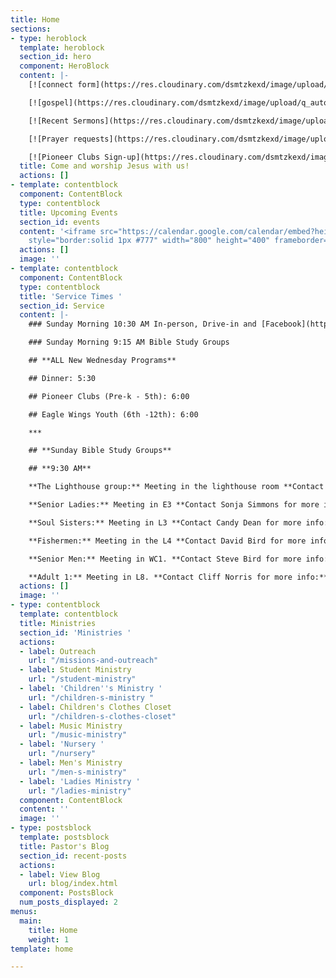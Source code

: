 ```yaml
---
title: Home
sections:
- type: heroblock
  template: heroblock
  section_id: hero
  component: HeroBlock
  content: |-
    [![connect form](https://res.cloudinary.com/dsmtzkexd/image/upload/f_auto,q_auto/v1598372533/DA446331-1DC1-4648-90D1-D3967A2C6F7A.png)](https://forms.gle/651RQkxsmr3C6CMV8)

    [![gospel](https://res.cloudinary.com/dsmtzkexd/image/upload/q_auto:good/v1607537160/IMG_2359.png)](/gospel)

    [![Recent Sermons](https://res.cloudinary.com/dsmtzkexd/image/upload/f_auto,q_auto/v1598372543/DACB6D80-3F77-464C-A131-6D3E28F7BADF.png)](https://www.facebook.com/groups/FBCBronson/)

    [![Prayer requests](https://res.cloudinary.com/dsmtzkexd/image/upload/f_auto,q_auto/v1598372534/EA3605CB-5160-466C-9164-C8644F5E9D7F.png)](https://forms.gle/duinCZesEGRo8xDs9)

    [![Pioneer Clubs Sign-up](https://res.cloudinary.com/dsmtzkexd/image/upload/c_scale,f_auto,w_2048/v1629253852/pionner.jpg)](https://forms.gle/syYxcRhbURTo7QGf8)
  title: Come and worship Jesus with us!
  actions: []
- template: contentblock
  component: ContentBlock
  type: contentblock
  title: Upcoming Events
  section_id: events
  content: '<iframe src="https://calendar.google.com/calendar/embed?height=400&amp;wkst=1&amp;bgcolor=%234285F4&amp;ctz=America%2FNew_York&amp;src=cjEwZTRrM3AzN21hMG81cHJqcmg1aGVyZ3NAZ3JvdXAuY2FsZW5kYXIuZ29vZ2xlLmNvbQ&amp;src=ZW4udXNhI2hvbGlkYXlAZ3JvdXAudi5jYWxlbmRhci5nb29nbGUuY29t&amp;color=%23C0CA33&amp;color=%230B8043&amp;title=Upcoming%20Events&amp;showTz=0&amp;showCalendars=0&amp;mode=AGENDA"
    style="border:solid 1px #777" width="800" height="400" frameborder="0" scrolling="no"></iframe>'
  actions: []
  image: ''
- template: contentblock
  component: ContentBlock
  type: contentblock
  title: 'Service Times '
  section_id: Service
  content: |-
    ### Sunday Morning 10:30 AM In-person, Drive-in and [Facebook](https://www.facebook.com/groups/FBCBronson/)

    ### Sunday Morning 9:15 AM Bible Study Groups

    ## **ALL New Wednesday Programs**

    ## Dinner: 5:30

    ## Pioneer Clubs (Pre-k - 5th): 6:00

    ## Eagle Wings Youth (6th -12th): 6:00

    ***

    ## **Sunday Bible Study Groups**

    ## **9:30 AM**

    **The Lighthouse group:** Meeting in the lighthouse room **Contact Danny Sprague for more info:** 352-221-4847

    **Senior Ladies:** Meeting in E3 **Contact Sonja Simmons for more info:** 352-538-0398

    **Soul Sisters:** Meeting in L3 **Contact Candy Dean for more info:** 352-214-0015

    **Fishermen:** Meeting in the L4 **Contact David Bird for more info:** 352-572-2674

    **Senior Men:** Meeting in WC1. **Contact Steve Bird for more info:** 352-817-4711

    **Adult 1:** Meeting in L8. **Contact Cliff Norris for more info:** 352-538-7609
  actions: []
  image: ''
- type: contentblock
  template: contentblock
  title: Ministries
  section_id: 'Ministries '
  actions:
  - label: Outreach
    url: "/missions-and-outreach"
  - label: Student Ministry
    url: "/student-ministry"
  - label: 'Children''s Ministry '
    url: "/children-s-ministry "
  - label: Children's Clothes Closet
    url: "/children-s-clothes-closet"
  - label: Music Ministry
    url: "/music-ministry"
  - label: 'Nursery '
    url: "/nursery"
  - label: Men's Ministry
    url: "/men-s-ministry"
  - label: 'Ladies Ministry '
    url: "/ladies-ministry"
  component: ContentBlock
  content: ''
  image: ''
- type: postsblock
  template: postsblock
  title: Pastor's Blog
  section_id: recent-posts
  actions:
  - label: View Blog
    url: blog/index.html
  component: PostsBlock
  num_posts_displayed: 2
menus:
  main:
    title: Home
    weight: 1
template: home

---
```

